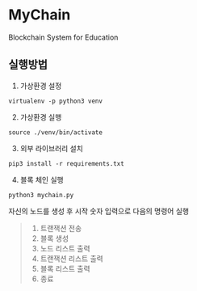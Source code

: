 # MyChain
Blockchain System for Education

## 실행방법

1. 가상환경 설정
<pre><code>virtualenv -p python3 venv</code></pre>

2. 가상환경 실행
<pre><code>source ./venv/bin/activate</code></pre>

3. 외부 라이브러리 설치
<pre><code>pip3 install -r requirements.txt
</code></pre>

4. 블록 체인 실행
<pre><code>python3 mychain.py</code></pre>

자신의 노드를 생성 후 시작 
숫자 입력으로 다음의 명령어 실행

> 1. 트랜잭션 전송
> 2. 블록 생성
> 3. 노드 리스트 출력
> 4. 트랜잭션 리스트 출력
> 5. 블록 리스트 출력
> 0. 종료
